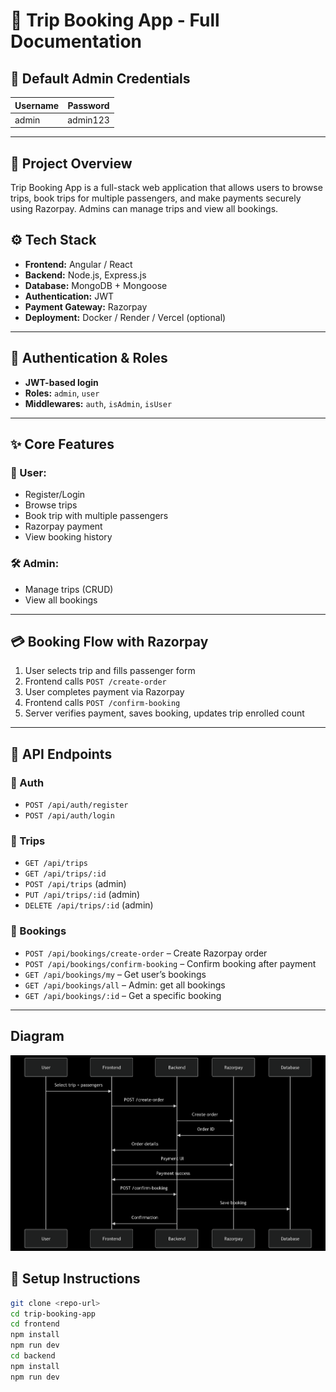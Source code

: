 # 🧳 Trip Booking App - Full Documentation

## 🔑 Default Admin Credentials

| Username | Password   |
|----------|------------|
| admin    | admin123   |


---

## 📌 Project Overview
Trip Booking App is a full-stack web application that allows users to browse trips, book trips for multiple passengers, and make payments securely using Razorpay. Admins can manage trips and view all bookings.

## ⚙️ Tech Stack

- **Frontend:** Angular / React  
- **Backend:** Node.js, Express.js  
- **Database:** MongoDB + Mongoose  
- **Authentication:** JWT  
- **Payment Gateway:** Razorpay  
- **Deployment:** Docker / Render / Vercel (optional)

---

## 🔐 Authentication & Roles

- **JWT-based login**
- **Roles:** `admin`, `user`
- **Middlewares:** `auth`, `isAdmin`, `isUser`

---

## ✨ Core Features

### 👤 User:
- Register/Login  
- Browse trips  
- Book trip with multiple passengers  
- Razorpay payment  
- View booking history  

### 🛠️ Admin:
- Manage trips (CRUD)  
- View all bookings  

---

## 💳 Booking Flow with Razorpay

1. User selects trip and fills passenger form  
2. Frontend calls `POST /create-order`  
3. User completes payment via Razorpay  
4. Frontend calls `POST /confirm-booking`  
5. Server verifies payment, saves booking, updates trip enrolled count  

---

## 📡 API Endpoints

### 🔐 Auth
- `POST /api/auth/register`  
- `POST /api/auth/login`  

### 🧳 Trips
- `GET /api/trips`  
- `GET /api/trips/:id`  
- `POST /api/trips` (admin)  
- `PUT /api/trips/:id` (admin)  
- `DELETE /api/trips/:id` (admin)  

### 📅 Bookings
- `POST /api/bookings/create-order` – Create Razorpay order  
- `POST /api/bookings/confirm-booking` – Confirm booking after payment  
- `GET /api/bookings/my` – Get user’s bookings  
- `GET /api/bookings/all` – Admin: get all bookings  
- `GET /api/bookings/:id` – Get a specific booking  

---

## Diagram
![Trip Booking App Diagram](./diagram.png)  

## 🚀 Setup Instructions

```bash
git clone <repo-url>
cd trip-booking-app
cd frontend
npm install
npm run dev
cd backend
npm install
npm run dev
